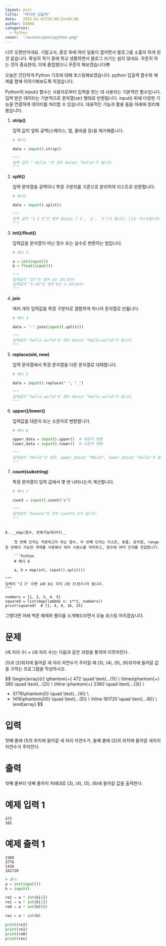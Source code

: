 ```yaml
---
layout: post
title:  "파이썬 입출력"
date:   2025-01-03T20:08:52+09:00
author: DINHO
categories:
  - Python
cover:  "/assets/post/python.png"
---
```


너무 오랜만이네요. 기말고사, 종강 후에 여러 일들이 겹치면서 블로그를 소홀히 하게 된 것 같습니다. 확실히 학기 중에 학교 생활하면서 블로그 쓰기는 쉽지 않네요. 
꾸준히 하는 것이 중요한데, 이제 졸업했으니 꾸준히 해보겠습니다😎

오늘은 간단하게 Python 기초에 대해 포스팅해보겠습니다. python 입출력 함수와 예제를 함께 이야기해보도록 하겠습니다.

Python의 input() 함수는 사용자로부터 입력을 받는 데 사용되는 기본적인 함수입니다. 입력 받은 데이터는 기본적으로 문자열(str) 형태로 반환됩니다. input() 뒤에 다양한 기능을 연결하여 데이터를 처리할 수 있습니다. 대표적인 기능과 활용 들을 아래에 정리해봤습니다.

1. __strip()__

    입력 값의 앞뒤 공백(스페이스, 탭, 줄바꿈 등)을 제거해줍니다.

    ```Python
    # 예시1

    data = input().strip()

    """
    입력 값이 " hello "인 경우 data는 "hello"가 됩니다.
    """
    ```

2. __split()__

    입력 문자열을 공백이나 특정 구분자를 기준으로 분리하여 리스트로 반환합니다.

    ```Python
    # 예시2

    data = input().split()

    """
    입력 값이 "1 2 3"인 경우 data는 ['1', '2', '3']가 됩니다. []는 리스트입니다.
    """
    ```

3. __int()/float()__

    입력값을 문자열이 아닌 정수 또는 실수로 변환하는 법입니다.

    ```Python
    # 예시 3

    a = int(input())
    b = float(input())

    """
    입력값이 "25"인 경우 a는 25(정수)
    입력값이 "3.14"인 경우 b는 3.14(실수)
    """
    ```

4. __join__

    여러 개의 입력값을 특정 구분자로 결합하여 하나의 문자열로 만듧니다.

    ```Python
    # 예시 4

    data = "-".join(input().split())

    """
    입력값이 "hello world"인 경우 data는 "hello-world"가 됩니다.
    """
    ```

5. __replace(old, new)__

    입력 문자열에서 특정 문자열을 다른 문자열로 대체합니다.

    ```Python
    # 예시 5

    data = input().replace(" ", "_")

    """
    입력값이 "hello world"인 경우 data는 "hello_world"가 됩니다.
    """
    ```

6. __upper()/lower()__

    입력값을 대문자 또는 소문자로 변환합니다.

    ```Python
    # 예시 6

    upper_data = input().upper()  # 대문자 변환
    lower_data = input().lower()  # 소문자 변환

    """
    입력값이 "Hello"인 경우, upper_data는 "HELLO", lower_data는 "hello"가 됩니다.
    """
    ```

7. __count(substring)__

    특정 문자열이 입력 값에서 몇 번 나타나는지 계산합니다.

    ```Python
    # 예시 7

    count = input().count("a")

    """
    입력값이 "banana"인 경우 count는 3이 됩니다.
    """
```

8. __map(함수, 반복가능데이터)__

    첫 번째 인자는 적용하고자 하는 함수, 두 번째 인자는 리스트, 튜플, 문자열, range 등 반복이 가능한 객체를 사용해서 여러 시퀀스를 처리하고, 함수에 여러 인자를 전달합니다.

    ```Python
    # 예시 8

    a, b = map(int, input().split())

"""
입력이 "2 3" 이면 a와 b는 각각 2와 3(정수)이 됩니다.
"""

numbers = [1, 2, 3, 4, 5]
squared = list(map(lambda x: x**2, numbers))
print(squared)  # [1, 4, 9, 16, 25]
```

그렇다면 아래 백준 예제와 풀이를 소개해드리면서 오늘 포스팅 마치겠습니다.

# 문제

(세 자리 수) × (세 자리 수)는 다음과 같은 과정을 통하여 이루어진다.


(1)과 (2)위치에 들어갈 세 자리 자연수가 주어질 때 (3), (4), (5), (6)위치에 들어갈 값을 구하는 프로그램을 작성하시오.


$$
\begin{array}{r}
\phantom{+} 472 \quad \text{...(1)} \\ 
\times\phantom{+} 385 \quad \text{...(2)} \\ 
\hline
\phantom{+} 2360 \quad \text{...(3)} \\ 
+ 3776\phantom{0} \quad \text{...(4)} \\ 
+ 1416\phantom{00} \quad \text{...(5)} \\ 
\hline
181720 \quad \text{...(6)} \\ 
\end{array}
$$

# 입력

첫째 줄에 (1)의 위치에 들어갈 세 자리 자연수가, 둘째 줄에 (2)의 위치에 들어갈 세자리 자연수가 주어진다.

# 출력

첫째 줄부터 넷째 줄까지 차례대로 (3), (4), (5), (6)에 들어갈 값을 출력한다.

# 예제 입력 1 

```
472
385
```

# 예제 출력 1 

```
2360
3776
1416
181720
```

```Python
# 풀이
a = int(input())
b = input()

re2 = a * int(b[2])
re1 = a * int(b[1])
re0 = a * int(b[0])

res = a * int(b)

print(re2)
print(re1)
print(re0)
print(res)
```
